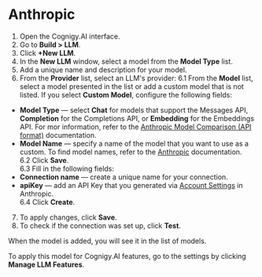 # Anthropic

1. Open the Cognigy.AI interface.
2. Go to **Build > LLM**.
3. Click **+New LLM**.
4. In the **New LLM** window, select a model from the **Model Type** list.
5. Add a unique name and description for your model.
6. From the **Provider** list, select an LLM's provider:
6.1 From the **Model** list, select a model presented in the list or add a custom model that is not listed. If you select **Custom Model**, configure the following fields:<br>
- **Model Type** — select **Chat** for models that support the Messages API, **Completion** for the Completions API, or **Embedding** for the Embeddings API. For mor information, refer to the [Anthropic Model Comparison (API format)](https://docs.anthropic.com/claude/docs/models-overview#model-comparison) documentation.<br>
- **Model Name** — specify a name of the model that you want to use as a custom. To find model names, refer to the [Anthropic](https://docs.anthropic.com/claude/docs/models-overview) documentation.<br>
  6.2 Click **Save**.<br>
  6.3 Fill in the following fields:<br>
- **Connection name** — create a unique name for your connection.<br>
- **apiKey** — add an API Key that you generated via [Account Settings](https://console.anthropic.com/docs/api#accessing-the-api) in Anthropic.<br>
  6.4 Click **Create**.<br>

7. To apply changes, click **Save**.
8. To check if the connection was set up, click **Test**.

When the model is added, you will see it in the list of models.

To apply this model for Cognigy.AI features, go to the settings by clicking **Manage LLM Features**.